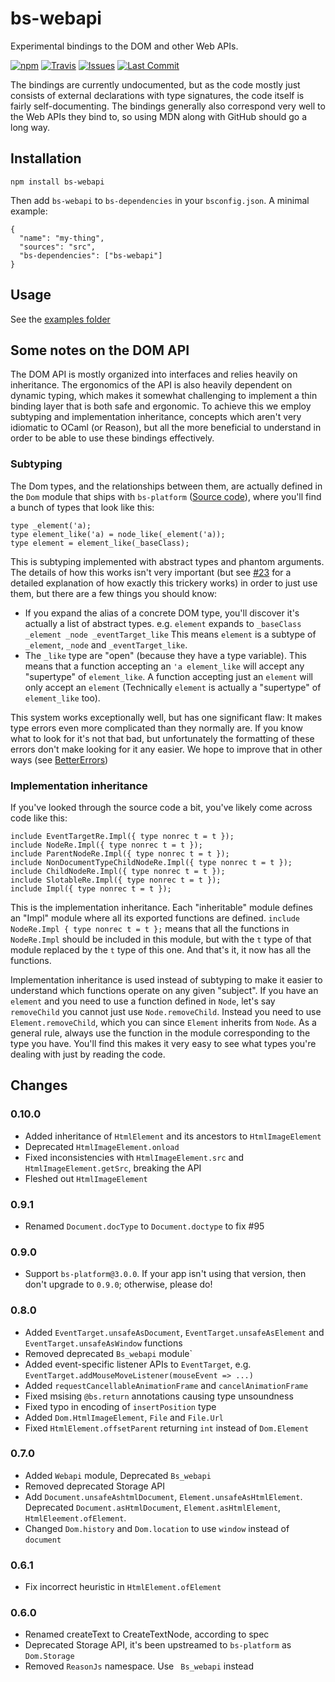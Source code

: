 # bs-webapi

Experimental bindings to the DOM and other Web APIs.

[![npm](https://img.shields.io/npm/v/bs-webapi.svg)](https://npmjs.org/bs-webapi)
[![Travis](https://img.shields.io/travis/reasonml-community/bs-webapi-incubator/master.svg)](https://travis-ci.org/reasonml-community/bs-webapi-incubator)
[![Issues](https://img.shields.io/github/issues/reasonml-community/bs-webapi-incubator.svg)](https://github.com/reasonml-community/bs-webapi-incubator/issues)
[![Last Commit](https://img.shields.io/github/last-commit/reasonml-community/bs-webapi-incubator.svg)](https://github.com/reasonml-community/bs-webapi-incubator/commits/master)

The bindings are currently undocumented, but as the code mostly just consists of external declarations with type signatures, the code itself is fairly self-documenting. The bindings generally also correspond very well to the Web APIs they bind to, so using MDN along with GitHub should go a long way.

## Installation
```
npm install bs-webapi
```
Then add `bs-webapi` to `bs-dependencies` in your `bsconfig.json`. A minimal example:
```
{
  "name": "my-thing",
  "sources": "src",
  "bs-dependencies": ["bs-webapi"]
}
```

## Usage

See the [examples folder](https://github.com/reasonml-community/bs-webapi-incubator/blob/master/examples/)

## Some notes on the DOM API

The DOM API is mostly organized into interfaces and relies heavily on inheritance. The ergonomics of the API is also heavily dependent on dynamic typing, which makes it somewhat challenging to implement a thin binding layer that is both safe and ergonomic. To achieve this we employ subtyping and implementation inheritance, concepts which aren't very idiomatic to OCaml (or Reason), but all the more beneficial to understand in order to be able to use these bindings effectively.

### Subtyping

The Dom types, and the relationships between them, are actually defined in the `Dom` module that ships with `bs-platform` ([Source code](https://github.com/glennsl/bucklescript/blob/master/jscomp/others/dom.mli)), where you'll find a bunch of types that look like this:

```reason
type _element('a);
type element_like('a) = node_like(_element('a));
type element = element_like(_baseClass);
```

This is subtyping implemented with abstract types and phantom arguments. The details of how this works isn't very important (but see [#23](https://github.com/reasonml-community/bs-webapi-incubator/pull/23) for a detailed explanation of how exactly this trickery works) in order to just use them, but there are a few things you should know:

* If you expand the alias of a concrete DOM type, you'll discover it's actually a list of abstract types. e.g. `element` expands to `_baseClass _element _node _eventTarget_like` This means `element` is a subtype of `_element`, `_node` and `_eventTarget_like`.
* The `_like` type are "open" (because they have a type variable). This means that a function accepting an `'a element_like` will accept any "supertype" of `element_like`. A function accepting just an `element` will only accept an `element` (Technically `element` is actually a "supertype" of `element_like` too).

This system works exceptionally well, but has one significant flaw: It makes type errors even more complicated than they normally are. If you know what to look for it's not that bad, but unfortunately the formatting of these errors don't make looking for it any easier. We hope to improve that in other ways (see [BetterErrors](https://github.com/reasonml/BetterErrors))

### Implementation inheritance

If you've looked through the source code a bit, you've likely come across code like this:

```reason
include EventTargetRe.Impl({ type nonrec t = t });
include NodeRe.Impl({ type nonrec t = t });
include ParentNodeRe.Impl({ type nonrec t = t });
include NonDocumentTypeChildNodeRe.Impl({ type nonrec t = t });
include ChildNodeRe.Impl({ type nonrec t = t });
include SlotableRe.Impl({ type nonrec t = t });
include Impl({ type nonrec t = t });
```

This is the implementation inheritance. Each "inheritable" module defines an "Impl" module where all its exported functions are defined. `include NodeRe.Impl { type nonrec t = t };` means that all the functions in `NodeRe.Impl` should be included in this module, but with the `t` type of that module replaced by the `t` type of this one. And that's it, it now has all the functions.

Implementation inheritance is used instead of subtyping to make it easier to understand which functions operate on any given "subject". If you have an `element` and you need to use a function defined in `Node`, let's say `removeChild` you cannot just use `Node.removeChild`. Instead you need to use `Element.removeChild`, which you can since `Element` inherits from `Node`. As a general rule, always use the function in the module corresponding to the type you have. You'll find this makes it very easy to see what types you're dealing with just by reading the code.

## Changes

### 0.10.0
* Added inheritance of `HtmlElement` and its ancestors to `HtmlImageElement`
* Deprecated `HtmlImageElement.onload`
* Fixed inconsistencies with `HtmlImageElement.src` and `HtmlImageElement.getSrc`, breaking the API
* Fleshed out `HtmlImageElement`

### 0.9.1
* Renamed `Document.docType` to `Document.doctype` to fix #95

### 0.9.0
* Support `bs-platform@3.0.0`. If your app isn't using that version, then don't upgrade to `0.9.0`; otherwise, please do!

### 0.8.0
* Added `EventTarget.unsafeAsDocument`, `EventTarget.unsafeAsElement` and `EventTarget.unsafeAsWindow` functions
* Removed deprecated `Bs_webapi` module`
* Added event-specific listener APIs to `EventTarget`, e.g. `EventTarget.addMouseMoveListener(mouseEvent => ...)`
* Added `requestCancellableAnimationFrame` and `cancelAnimationFrame`
* Fixed msising `@bs.return` annotations causing type unsoundness
* Fixed typo in encoding of `insertPosition` type
* Added `Dom.HtmlImageElement`, `File` and `File.Url`
* Fixed `HtmlElement.offsetParent` returning `int` instead of `Dom.Element`

### 0.7.0
* Added `Webapi` module, Deprecated `Bs_webapi`
* Removed deprecated Storage API
* Add `Document.unsafeAshtmlDocument`, `Element.unsafeAsHtmlElement`. Deprecated `Document.asHtmlDocument`, `Element.asHtmlElement`, `HtmlEleement.ofElement`.
* Changed `Dom.history` and `Dom.location` to use `window` instead of `document`

### 0.6.1
* Fix incorrect heuristic in `HtmlElement.ofElement`

### 0.6.0
* Renamed createText to CreateTextNode, according to spec
* Deprecated Storage API, it's been upstreamed to `bs-platform` as `Dom.Storage`
* Removed `ReasonJs`  namespace. Use ` Bs_webapi`  instead
